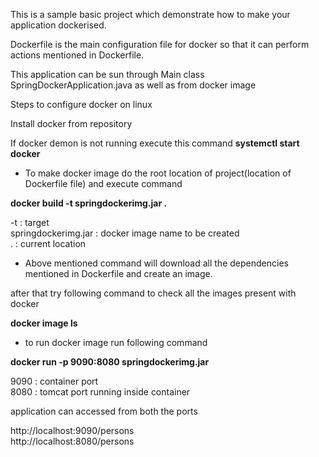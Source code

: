 This is a sample basic project which demonstrate how to make your application dockerised.

Dockerfile is the main configuration file for docker so that it can perform actions mentioned in Dockerfile.

This application can be sun through Main class SpringDockerApplication.java as well as from docker image

Steps to configure docker on linux

Install docker from repository

If docker demon is not running execute this command
<b>systemctl start docker</b>



* To make docker image do the root location of project(location of Dockerfile file) and execute command

<b>docker build -t springdockerimg.jar .</b>

-t : target <br>
springdockerimg.jar : docker image name to be created<br>
. : current location<br>

* Above mentioned command will download all the dependencies mentioned in Dockerfile and create an image.

after that try following command to check all the images present with docker

<b>docker image ls</b> 

* to run docker image run following command


<b>docker run -p 9090:8080 springdockerimg.jar</b>

9090 : container port<br>
8080 : tomcat port running inside container

application can accessed from both the ports

http://localhost:9090/persons <br>
http://localhost:8080/persons